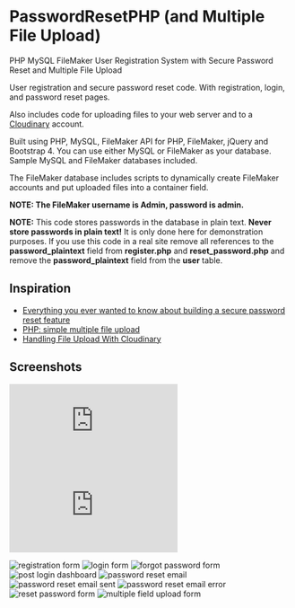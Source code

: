 # PasswordResetPHP (and Multiple File Upload)
PHP MySQL FileMaker User Registration System with Secure Password Reset and Multiple File Upload

User registration and secure password reset code.
With registration, login, and password reset pages.

Also includes code for uploading files to your web server and to a <a href="https://cloudinary.com/">Cloudinary</a> account.

Built using PHP, MySQL, FileMaker API for PHP, FileMaker, jQuery and Bootstrap 4.
You can use either MySQL or FileMaker as your database. Sample MySQL and FileMaker databases included.

The FileMaker database includes scripts to dynamically create FileMaker accounts and put uploaded files into a container field.


**NOTE: The FileMaker username is Admin, password is admin.**
 
**NOTE:** This code stores passwords in the database in plain text. <strong>Never store passwords in plain text!</strong> It is only done here for demonstration purposes. If you use this code in a real site remove all references to the **password_plaintext** field from **register.php** and **reset_password.php** and remove the **password_plaintext** field from the **user** table.


## Inspiration
* [Everything you ever wanted to know about building a secure password reset feature](https://www.troyhunt.com/everything-you-ever-wanted-to-know/)
* [PHP: simple multiple file upload](https://gist.github.com/N-Porsh/7766039)
* [Handling File Upload With Cloudinary](https://cloudinary.com/blog/file_upload_with_php#handling_file_upload_with_cloudinary)


## Screenshots

![registration pageflow](https://github.com/asktami/PasswordResetPHP/blob/master/__PAGEFLOWS/Registration_Pageflow.pdf)
![reset password pageflow](https://github.com/asktami/PasswordResetPHP/blob/master/__PAGEFLOWS/Reset_Password_Pageflow.pdf)

![registration form](https://github.com/asktami/PasswordResetPHP/blob/master/img/Screenshots/1_registration_form.png)
![login form](https://github.com/asktami/PasswordResetPHP/blob/master/img/Screenshots/2_login_form.png)
![forgot password form](https://github.com/asktami/PasswordResetPHP/blob/master/img/Screenshots/3_forgot_password_form.png)
![post login dashboard](https://github.com/asktami/PasswordResetPHP/blob/master/img/Screenshots/4_post_login_dashboard.png)
![password reset email](https://github.com/asktami/PasswordResetPHP/blob/master/img/Screenshots/5_password_reset_email.png)
![password reset email sent](https://github.com/asktami/PasswordResetPHP/blob/master/img/Screenshots/6_password_reset_email_sent.png)
![password reset email error](https://github.com/asktami/PasswordResetPHP/blob/master/img/Screenshots/7_password_reset_error_email.png)
![reset password form](https://github.com/asktami/PasswordResetPHP/blob/master/img/Screenshots/8_reset_password_form.png)
![multiple field upload form](https://github.com/asktami/PasswordResetPHP/blob/master/img/Screenshots/multiple_file_upload.png)
